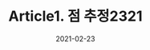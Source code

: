 ---
title:  "Article1. 점 추정2321"

categories:
  - 빅데이터 분석 기사
tags: 
  - Part2. 빅데이터 탐색
  - Chapter3. 통계기법 이해
  - Section2. 추론통계
  - Article1. 점 추정

toc: true
toc_sticky: true
 
date: 2021-02-23
last_modified_at: 2021-02-25
---